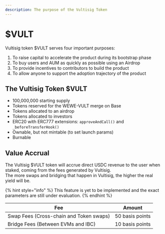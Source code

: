 ```yaml
---
description: The purpose of the Vultisig Token
---
```


# $VULT

Vultisig token $VULT serves four important purposes:

1. To raise capital to accelerate the product during its bootstrap phase
2. To buy users and AUM as quickly as possible using an Airdrop
3. To provide incentives to contributors to build the product
4. To allow anyone to support the adoption trajectory of the product

## The Vultisig Token $VULT

* 100,000,000 starting supply
* Tokens reserved for the WEWE-VULT merge on Base
* Tokens allocated to an airdrop
* Tokens allocated to investors
* ERC20 with ERC777 extensions: `approveAndCall()` and `_beforeTransferHook()`
* Ownable, but not mintable (to set launch params)
* Burnable

## Value Accrual

The Vultisig $VULT token will accrue direct USDC revenue to the user when staked, coming from the fees generated by Vultisig.\
The more swaps and bridging that happen in Vultisig, the higher the real yield will be.

{% hint style="info" %}
This feature is yet to be implemented and the exact parameters are still under evaluation.
{% endhint %}

| Fee                                     | Amount          |
| --------------------------------------- | --------------- |
| Swap Fees (Cross-chain and Token swaps) | 50 basis points |
| Bridge Fees (Between EVMs and IBC)      | 10 basis points |
